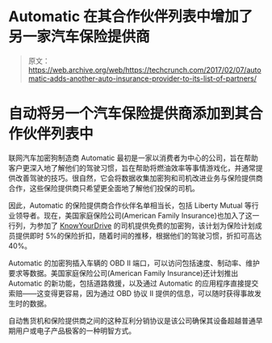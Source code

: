 # Automatic 在其合作伙伴列表中增加了另一家汽车保险提供商 

> 原文：<https://web.archive.org/web/https://techcrunch.com/2017/02/07/automatic-adds-another-auto-insurance-provider-to-its-list-of-partners/>

# 自动将另一个汽车保险提供商添加到其合作伙伴列表中

联网汽车加密狗制造商 Automatic 最初是一家以消费者为中心的公司，旨在帮助客户更深入地了解他们的驾驶习惯，旨在帮助将燃油效率等事情游戏化，并通常提供改善驾驶的技巧。很自然，它会将数据收集加密狗和司机改进业务与保险提供商合作，这些保险提供商只希望更全面地了解他们投保的司机。

因此，Automatic 的保险提供商合作伙伴名单相当长，包括 Liberty Mutual 等行业领导者。现在，美国家庭保险公司(American Family Insurance)也加入了这一行列，为参加了 [KnowYourDrive](https://web.archive.org/web/20221210033243/https://www.amfam.com/insurance/car/knowyourdrive) 的司机提供免费的加密狗，该计划为保险计划成员提供即时 5%的保险折扣，随着时间的推移，根据他们的驾驶习惯，折扣可高达 40%。

Automatic 的加密狗插入车辆的 OBD II 端口，可以访问包括速度、制动率、维护要求等数据。美国家庭保险公司(American Family Insurance)还计划推出 Automatic 的新功能，包括道路救援，以及通过 Automatic 的应用程序直接提交索赔——这变得更容易，因为通过 OBD 协议 II 提供的信息，可以随时获得事故发生时的数据。

自动售货机和保险提供商之间的这种互利分销协议是该公司确保其设备超越普通早期用户或电子产品极客的一种明智方式。